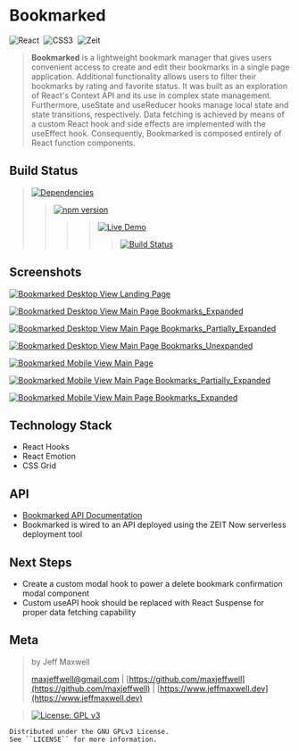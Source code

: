 # Bookmarked
![React](https://img.shields.io/badge/React-badge.svg?style=for-the-badge&logo=react&labelColor=fa625f&logoColor=EDEDED&color=393939) &nbsp;![CSS3](https://img.shields.io/badge/CSS3-badge.svg?style=for-the-badge&logo=css3&labelColor=fa625f&logoColor=EDEDED&color=393939) &nbsp;![Zeit](https://img.shields.io/badge/Zeit-badge.svg?style=for-the-badge&logo=zeit&labelColor=fa625f&logoColor=EDEDED&color=393939)

>**Bookmarked** is a lightweight bookmark manager that gives users convenient access to create and edit their bookmarks in a single page application. Additional functionality allows users to filter their bookmarks by rating and favorite status. It was built as an exploration of React's Context API and its use in complex state management. Furthermore, useState and useReducer hooks manage local state and state transitions, respectively. Data fetching is achieved by means of a custom React hook and side effects are implemented with the useEffect hook. Consequently, Bookmarked is composed entirely of React function components.

## Build Status

>[![Dependencies](https://img.shields.io/badge/dependencies-up%20to%20date-393939.svg?style=style-for-the-badge&logo=appveyor&labelColor=fa625f&logoColor=EDEDED&color=393939)](https://github.com/maxjeffwell/bookmarks-react-hooks)
>>[![npm version](https://img.shields.io/badge/npm%20package-6.4.1-ededed.svg?logo=npm&style=style-for-the-badge&labelColor=fa625f&logoColor=EDEDED&color=393939)](https://badge.fury.io/js/npm)
>>>>[![Live Demo](https://img.shields.io/badge/demo-online-393939.svg?style=style-for-the-badge&logo=heroku&logoColor=EDEDED&labelColor=fa625f&color=393939)](https://jmaxwell-bookmark-manager.herokuapp.com/)
>>>>>[![Build Status](https://img.shields.io/badge/travis-ci-badge.svg?style=style-for-the-badge&logo=travis-ci&labelColor=fa625f&logoColor=EDEDED&color=393939)](https://travis-ci.org/maxjeffwell/bookmarks-react-hooks)
>>>
>>
>

## Screenshots

[![Bookmarked Desktop View Landing Page](https://i.gyazo.com/abee754487f39b7b32185a227e1fe4ae.png)](https://gyazo.com/abee754487f39b7b32185a227e1fe4ae)

[![Bookmarked Desktop View Main Page Bookmarks_Expanded](https://i.gyazo.com/5fdf1017422df4223688a46c23d2e637.png)](https://gyazo.com/5fdf1017422df4223688a46c23d2e637)

[![Bookmarked Desktop View Main Page Bookmarks_Partially_Expanded](https://i.gyazo.com/bf4fcc11a68c7c50fe4ac83efc38a320.png)](https://gyazo.com/bf4fcc11a68c7c50fe4ac83efc38a320)

[![Bookmarked Desktop View Main Page Bookmarks_Unexpanded](https://i.gyazo.com/177e8c0c74485d9b986d4ae49970b604.png)](https://gyazo.com/177e8c0c74485d9b986d4ae49970b604)

[![Bookmarked Mobile View Main Page](https://i.gyazo.com/04f8ecfdb1e1fadc76bf3d643f860bb6.png)](https://gyazo.com/04f8ecfdb1e1fadc76bf3d643f860bb6)

[![Bookmarked Mobile View Main Page Bookmarks_Partially_Expanded](https://i.gyazo.com/60fa21a906abe23cd12a6a6bbcbb9f4a.png)](https://gyazo.com/60fa21a906abe23cd12a6a6bbcbb9f4a)

[![Bookmarked Mobile View Main Page Bookmarks_Expanded](https://i.gyazo.com/e3eb48b37f8afeb36c698e1f63c8df5f.png)](https://gyazo.com/e3eb48b37f8afeb36c698e1f63c8df5f)

## Technology Stack

* React Hooks
* React Emotion
* CSS Grid

## API
* [Bookmarked API Documentation](https://documenter.getpostman.com/view/4941848/S1Lr5rKn)
* Bookmarked is wired to an API deployed using the ZEIT Now serverless deployment tool

## Next Steps

* Create a custom modal hook to power a delete bookmark confirmation modal component
* Custom useAPI hook should be replaced with React Suspense for proper data fetching capability

## Meta
>by Jeff Maxwell
>
>[maxjeffwell@gmail.com](mailto:maxjeffwell@gmail.com) |
>[https://github.com/maxjeffwell](https://github.com/maxjeffwell) | [https://www.jeffmaxwell.dev](https://www.jeffmaxwell.dev)

>[![License: GPL v3](https://img.shields.io/badge/License-GPLv3-393939.svg?style=for-the-badge&labelColor=fa625f&logoColor=393939&color=393939)](https://www.gnu.org/licenses/gpl-3.0)

    Distributed under the GNU GPLv3 License.
    See ``LICENSE`` for more information.
